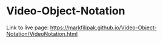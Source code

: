# Video-Object-Notation
Link to live page: https://markfilipak.github.io/Video-Object-Notation/VideoNotation.html


